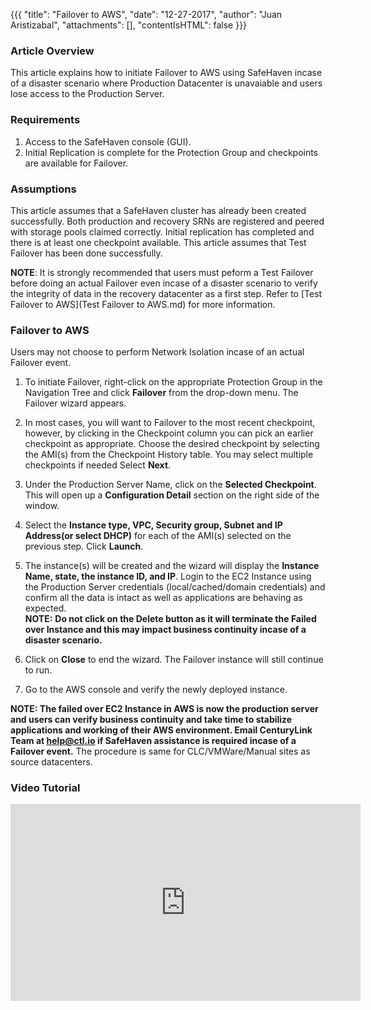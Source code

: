 {{{
  "title": "Failover to AWS",
  "date": "12-27-2017",
  "author": "Juan Aristizabal",
  "attachments": [],
  "contentIsHTML": false
}}}

### Article Overview
This article explains how to initiate Failover to AWS using SafeHaven incase of a disaster scenario where Production Datacenter is unavaiable and users lose access to the Production Server.

### Requirements
1. Access to the SafeHaven console (GUI).
2. Initial Replication is complete for the Protection Group and checkpoints are available for Failover.

### Assumptions
This article assumes that a SafeHaven cluster has already been created successfully. Both production and recovery SRNs are registered and peered with storage pools claimed correctly. Initial replication has completed and there is at least one checkpoint available. This article assumes that Test Failover has been done successfully.

**NOTE**: It is strongly recommended that users must peform a Test Failover before doing an actual Failover even incase of a disaster scenario to verify the integrity of data in the recovery datacenter as a first step. Refer to [Test Failover to AWS](Test Failover to AWS.md) for more information.

### Failover to AWS
Users may not choose to perform Network Isolation incase of an actual Failover event.

1. To initiate Failover, right-click on the appropriate Protection Group in the Navigation Tree and click **Failover** from the drop-down menu. The Failover wizard appears.

2. In most cases, you will want to Failover to the most recent checkpoint, however, by clicking in the Checkpoint column you can pick an earlier checkpoint as appropriate. Choose the desired checkpoint by selecting the AMI(s) from the Checkpoint History table. You may select multiple checkpoints if needed Select **Next**.

3. Under the Production Server Name, click on the **Selected Checkpoint**. This will open up a **Configuration Detail** section on the right side of the window.

4. Select the **Instance type, VPC, Security group, Subnet and IP Address(or select DHCP)** for each of the AMI(s) selected on the previous step. Click **Launch**.

5. The instance(s) will be created and the wizard will display the **Instance Name, state, the instance ID, and IP**. Login to the EC2 Instance using the Production Server credentials (local/cached/domain credentials) and confirm all the data is intact as well as applications are behaving as expected.  
   **NOTE:** **Do not click on the Delete button as it will terminate the Failed over Instance and this may impact business continuity incase of a disaster scenario.**

6. Click on **Close** to end the wizard. The Failover instance will still continue to run.

7. Go to the AWS console and verify the newly deployed instance.

**NOTE: The failed over EC2 Instance in AWS is now the production server and users can verify business continuity and take time to stabilize applications and working of their AWS environment. Email CenturyLink Team at help@ctl.io if SafeHaven assistance is required incase of a Failover event.**
The procedure is same for CLC/VMWare/Manual sites as source datacenters.

### Video Tutorial
<iframe width="560" height="315" src="https://www.youtube.com/embed/isdBvOIFDJA" frameborder="0" gesture="media" allow="encrypted-media" allowfullscreen></iframe>
